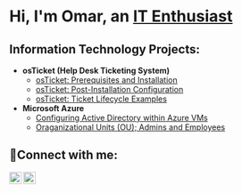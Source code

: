 <h1>Hi, I'm Omar, an <a href="https://linkedin.com/in/omaralley">IT Enthusiast</a></h1>

<h2>Information Technology Projects:</h2>

- <b>osTicket (Help Desk Ticketing System)</b>
  - [osTicket: Prerequisites and Installation](https://github.com/omaralley/osticket-prereqs)
  - [osTicket: Post-Installation Configuration](https://github.com/OKALLEY/post-install-config)
  - [osTicket: Ticket Lifecycle Examples](https://github.com/OKALLEY/ticket-lifecycle)
- <b>Microsoft Azure</b>
  - [Configuring Active Directory within Azure VMs](https://github.com/OKALLEY/configure-ad)
  - [Oraganizational Units (OU); Admins and Employees](https://github.com/OKALLEY/azure-network-protocols)

<h2>🔌Connect with me:</h2>

[<img align="left" alt="Josh | Twitter" width="22px" src="https://cdn.jsdelivr.net/npm/simple-icons@v3/icons/twitter.svg" />][twitter]
[<img align="left" alt="Josh | LinkedIn" width="22px" src="https://cdn.jsdelivr.net/npm/simple-icons@v3/icons/linkedin.svg" />][linkedin]


[twitter]: https://twitter.com/KN0WYOURCENTER
[linkedin]: https://www.linkedin.com/in/omar-a-580b73268/
